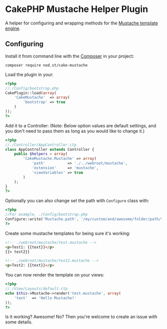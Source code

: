 # CakePHP Mustache Helper Plugin
A helper for configuring and wrapping methods for the [Mustache template engine](http://mustache.github.com/).

## Configuring

Install it from command line with the [Composer](http://http://getcomposer.org/) in your project:


```
composer require nod.st/cake-mustache
```

Load the plugin in your:


```php
<?php
//./Config/bootstrap.php
CakePlugin::load(array(
    'CakeMustache'  => array(
        'bootstrap' => true
    )
));
?>
```

Add it to a Controller:
(Note: Below option values are default settings, and you don't need to pass them as long as you would like to change it.)

```php
<?php
//./Controller/AppController.ctp
class AppController extends Controller {
    public $helpers = array(
        'CakeMustache.Mustache' => array(
            'path'          => './../webroot/mustache',
            'extension'     => 'mustache',
            'viewVariables' => true
        )
    );
}
?>
```

Optionally you can also change set the path with `Configure` class with:

```php
<?php
//For example, ./Config/bootstrap.php
Configure::write('Mustache.path', '/my/custom/and/awesome/folder/path/to/mustache/templates');
?>
```

Create some mustache templates for being sure it's working:

```html
<!-- ./webroot/mustache/test.mustache -->
<p>Test1: {{text}}</p>
{{> test2}}
```

```html
<!-- ./webroot/mustache/test2.mustache -->
<p>Test2: {{text}}</p>
```

You can now render the template on your views:

```php
<?php
//./View/Layouts/default.ctp
echo $this->Mustache->render('test.mustache', array(
    'text'  => 'Hello Mustache!'
));
?>
```

Is it working? Awesome! No? Then you're welcome to create an issue with some details.
